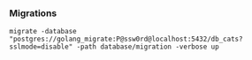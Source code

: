 ### Migrations

```migrate -database "postgres://golang_migrate:P@ssw0rd@localhost:5432/db_cats?sslmode=disable" -path database/migration -verbose up  ```